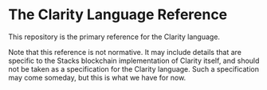 # The Clarity Language Reference

This repository is the primary reference for the Clarity language.

Note that this reference is not normative. It may include details that are specific to the Stacks blockchain implementation of Clarity itself, and should not be taken as a specification for the Clarity language. Such a specification may come someday, but this is what we have for now.
